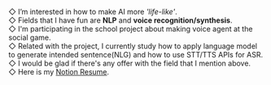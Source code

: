 ◇ I’m interested in how to make AI more *'life-like'*.  
◇ Fields that I have fun are **NLP** and **voice recognition/synthesis**.  
◇ I'm participating in the school project about making voice agent at the social game.  
◇ Related with the project, I currently study how to apply language model to generate intended sentence(NLG) and how to use STT/TTS APIs for ASR.  
◇ I would be glad if there's any offer with the field that I mention above.  
◇ Here is my [Notion Resume](https://www.notion.so/Jae-Young-Suh-97352f16e3624766ba267fcc87bac966).
<!---
donddog/donddog is a ✨ special ✨ repository because its `README.md` (this file) appears on your GitHub profile.
You can click the Preview link to take a look at your changes.
--->
